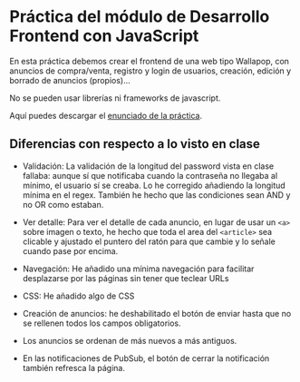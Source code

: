 # Práctica del módulo de Desarrollo Frontend con JavaScript

En esta práctica debemos crear el frontend de una web tipo Wallapop, con anuncios de compra/venta, registro y login de usuarios, creación, edición y borrado de anuncios (propios)...

No se pueden usar librerías ni frameworks de javascript.

Aquí puedes descargar el [enunciado de la práctica](https://github.com/Joel-Sempere-Cobos/m4-frontend-practice/blob/master/Enunciado-practica-desarrollo-frontend-js.pdf).

## Diferencias con respecto a lo visto en clase

-   Validación:
    La validación de la longitud del password vista en clase fallaba: aunque sí que notificaba cuando la contraseña no llegaba al mínimo, el usuario sí se creaba. Lo he corregido añadiendo la longitud mínima en el regex.
    También he hecho que las condiciones sean AND y no OR como estaban.

*   Ver detalle:
    Para ver el detalle de cada anuncio, en lugar de usar un `<a>` sobre imagen o texto, he hecho que toda el area del `<article>` sea clicable y ajustado el puntero del ratón para que cambie y lo señale cuando pase por encima.

-   Navegación:
    He añadido una mínima navegación para facilitar desplazarse por las páginas sin tener que teclear URLs

*   CSS:
    He añadido algo de CSS

-   Creación de anuncios: he deshabilitado el botón de enviar hasta que no se rellenen todos los campos obligatorios.

*   Los anuncios se ordenan de más nuevos a más antiguos.

-   En las notificaciones de PubSub, el botón de cerrar la notificación también refresca la página.
